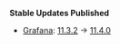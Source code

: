 **Stable Updates Published**

* [Grafana](https://github.com/grafana/grafana): [11.3.2](https://github.com/grafana/grafana/releases/tag/v11.3.2) -> [11.4.0](https://github.com/grafana/grafana/releases/tag/v11.4.0)
